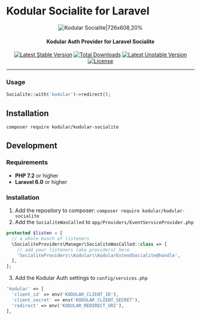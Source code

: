 # Kodular Socialite for Laravel

<div align=center>

![Kodular Socialite|726x608,20%](https://i.ibb.co/DWvM00s/signup-illustration-50317127aadc.png)


#### Kodular Auth Provider for Laravel Socialite



[![Latest Stable Version](https://poser.pugx.org/kodular/kodular-socialite/v)](//packagist.org/packages/kodular/kodular-socialite) [![Total Downloads](https://poser.pugx.org/kodular/kodular-socialite/downloads)](//packagist.org/packages/kodular/kodular-socialite) [![Latest Unstable Version](https://poser.pugx.org/kodular/kodular-socialite/v/unstable)](//packagist.org/packages/kodular/kodular-socialite) [![License](https://poser.pugx.org/kodular/kodular-socialite/license)](//packagist.org/packages/kodular/kodular-socialite)

</div>

---

### Usage

```PHP
Socialite::with('kodular')->redirect();
```

## Installation

```
composer require kodular/kodular-socialite
```


## Development

### Requirements

- **PHP 7.2** or higher
- **Laravel 6.0** or higher

### Installation

1. Add the repository to composer: `composer require kodular/kodular-socialite`
2. Add the `SocialiteWasCalled` to `app/Providers/EventServiceProvider.php`
```PHP
protected $listen = [
  // a whole bunch of listeners
  \SocialiteProviders\Manager\SocialiteWasCalled::class => [
    // add your listeners (aka providers) here
    'SocialiteProviders\\Kodular\\KodularExtendSocialite@handle',
  ],
];
```
3. Add the Kodular Auth settings to `config/services.php`
```PHP
'kodular' => [
  'client_id' => env('KODULAR_CLIENT_ID'),
  'client_secret' => env('KODULAR_CLIENT_SECRET'),
  'redirect' => env('KODULAR_REDIRECT_URI'),
],
```
